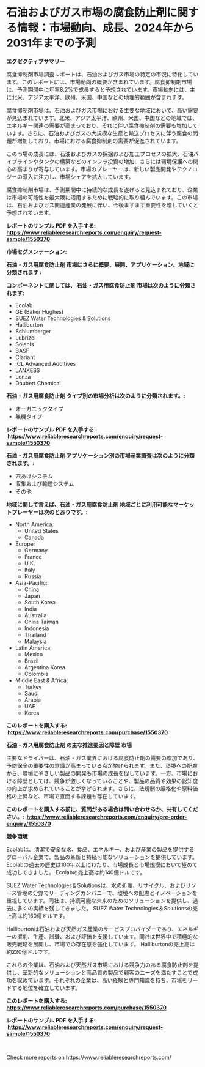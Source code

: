 <p><h1>石油およびガス市場の腐食防止剤に関する情報：市場動向、成長、2024年から2031年までの予測</h1></p><p><strong>エグゼクティブサマリー</strong></p>
<p><p>腐食抑制剤市場調査レポートは、石油およびガス市場の特定の市況に特化しています。このレポートには、市場動向の概要が含まれています。腐食抑制剤市場は、予測期間中に年率8.2%で成長すると予想されています。市場動向には、主に北米、アジア太平洋、欧州、米国、中国などの地理的範囲が含まれます。</p><p>腐食抑制剤市場は、石油およびガス市場における主要な地域において、高い需要が見込まれています。北米、アジア太平洋、欧州、米国、中国などの地域では、エネルギー関連の需要が高まっており、それに伴い腐食抑制剤の需要も増加しています。さらに、石油およびガスの大規模な生産と輸送プロセスに伴う腐食の問題が増加しており、市場における腐食抑制剤の需要が促進されています。</p><p>この市場の成長には、石油およびガスの採掘および加工プロセスの拡大、石油パイプラインやタンクの構築などのインフラ投資の増加、さらには環境保護への関心の高まりが寄与しています。市場のプレーヤーは、新しい製品開発やテクノロジーの導入に注力し、市場シェアを拡大しています。</p><p>腐食抑制剤市場は、予測期間中に持続的な成長を遂げると見込まれており、企業は市場の可能性を最大限に活用するために戦略的に取り組んでいます。この市場は、石油およびガス関連産業の発展に伴い、今後ますます重要性を増していくと予想されています。</p></p>
<p><strong>レポートのサンプル PDF を入手する: <a href="https://www.reliableresearchreports.com/enquiry/request-sample/1550370">https://www.reliableresearchreports.com/enquiry/request-sample/1550370</a></strong></p>
<p><strong>市場セグメンテーション:</strong></p>
<p><strong> 石油・ガス用腐食防止剤 市場はさらに概要、展開、アプリケーション、地域に分類されます :</strong></p>
<p><strong>コンポーネントに関しては、 石油・ガス用腐食防止剤 市場は次のように分類されます: &nbsp;</strong></p>
<p><ul><li>Ecolab</li><li>GE (Baker Hughes)</li><li>SUEZ Water Technologies & Solutions</li><li>Halliburton</li><li>Schlumberger</li><li>Lubrizol</li><li>Solenis</li><li>BASF</li><li>Clariant</li><li>ICL Advanced Additives</li><li>LANXESS</li><li>Lonza</li><li>Daubert Chemical</li></ul></p>
<p><strong> 石油・ガス用腐食防止剤 タイプ別の市場分析は次のように分類されます。:</strong></p>
<p><ul><li>オーガニックタイプ</li><li>無機タイプ</li></ul></p>
<p><strong>レポートのサンプル PDF を入手する: &nbsp;<a href="https://www.reliableresearchreports.com/enquiry/request-sample/1550370">https://www.reliableresearchreports.com/enquiry/request-sample/1550370</a></strong></p>
<p><strong> 石油・ガス用腐食防止剤 アプリケーション別の市場産業調査は次のように分類されます。:</strong></p>
<p><ul><li>穴あけシステム</li><li>収集および輸送システム</li><li>その他</li></ul></p>
<p><strong>地域に関して言えば、石油・ガス用腐食防止剤 地域ごとに利用可能なマーケットプレーヤーは次のとおりです。:</strong></p>
<p><ul>
    <li>
        North America:
        <ul>
            <li>United States</li>
            <li>Canada</li>
        </ul>
    </li>
    <li>
        Europe:
        <ul>
            <li>Germany</li>
            <li>France</li>
            <li>U.K.</li>
            <li>Italy</li>
            <li>Russia</li>
        </ul>
    </li>
    <li>
        Asia-Pacific:
        <ul>
            <li>China</li>
            <li>Japan</li>
            <li>South Korea</li>
            <li>India</li>
            <li>Australia</li>
            <li>China Taiwan</li>
            <li>Indonesia</li>
            <li>Thailand</li>
            <li>Malaysia</li>
        </ul>
    </li>
    <li>
        Latin America:
        <ul>
            <li>Mexico</li>
            <li>Brazil</li>
            <li>Argentina Korea</li>
            <li>Colombia</li>
        </ul>
    </li>
    <li>
        Middle East & Africa:
        <ul>
            <li>Turkey</li>
            <li>Saudi</li>
            <li>Arabia</li>
            <li>UAE</li>
            <li>Korea</li>
        </ul>
    </li>
    </ul></p>
<p><strong>このレポートを購入する: &nbsp;<a href="https://www.reliableresearchreports.com/purchase/1550370">https://www.reliableresearchreports.com/purchase/1550370</a></strong></p>
<p><strong>石油・ガス用腐食防止剤 の主な推進要因と障壁 市場</strong></p>
<p><p>主要なドライバーは、石油・ガス業界における腐食防止剤の需要の増加であり、予防保全の重要性の意識が高まっている点が挙げられます。また、環境への配慮から、環境にやさしい製品の開発も市場の成長を促しています。一方、市場における障壁としては、競争が激しくなっていることや、製品の品質や効果の認知度の向上が求められていることが挙げられます。さらに、法規制の厳格化や原料価格の上昇など、市場で直面する課題も存在しています。</p></p>
<p><strong>このレポートを購入する前に、質問がある場合は問い合わせるか、共有してください。:&nbsp; <a href="https://www.reliableresearchreports.com/enquiry/pre-order-enquiry/1550370">https://www.reliableresearchreports.com/enquiry/pre-order-enquiry/1550370</a></strong></p>
<p><strong>競争環境</strong></p>
<p><p>Ecolabは、清潔で安全な水、食品、エネルギー、および産業の製品を提供するグローバル企業で、製品の革新と持続可能なソリューションを提供しています。 Ecolabの過去の歴史は100年以上にわたり、市場成長と市場規模において極めて成功してきました。 Ecolabの売上高は約140億ドルです。</p><p>SUEZ Water Technologies＆Solutionsは、水の処理、リサイクル、およびリソース管理の分野でリーディングカンパニーで、環境への配慮とイノベーションを重視しています。同社は、持続可能な未来のためのソリューションを提供し、過去に多くの実績を残してきました。 SUEZ Water Technologies＆Solutionsの売上高は約160億ドルです。</p><p>Halliburtonは石油および天然ガス産業のサービスプロバイダーであり、エネルギーの掘削、生産、試験、および評価を支援しています。同社は世界中で積極的な販売戦略を展開し、市場での存在感を強化しています。 Halliburtonの売上高は約220億ドルです。</p><p>これらの企業は、石油および天然ガス市場における競争力のある腐食防止剤を提供し、革新的なソリューションと高品質の製品で顧客のニーズを満たすことで成功を収めています。それぞれの企業は、高い経験と専門知識を持ち、市場をリードする地位を確立しています。</p></p>
<p><strong>このレポートを購入する: &nbsp; <a href="https://www.reliableresearchreports.com/purchase/1550370">https://www.reliableresearchreports.com/purchase/1550370</a></strong></p>
<p><strong>レポートのサンプル PDF を入手する: &nbsp;<a href="https://www.reliableresearchreports.com/enquiry/request-sample/1550370">https://www.reliableresearchreports.com/enquiry/request-sample/1550370</a></strong><strong></strong></p>
<p>&nbsp;</p>
<p>Check more reports on https://www.reliableresearchreports.com/</p>